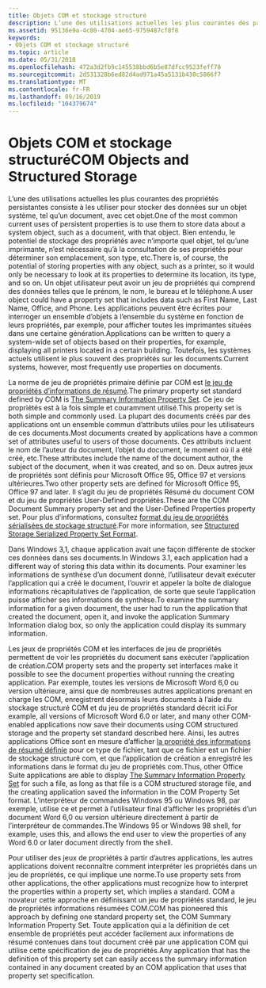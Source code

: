 ```yaml
---
title: Objets COM et stockage structuré
description: L’une des utilisations actuelles les plus courantes des propriétés persistantes consiste à les utiliser pour stocker des données sur un objet système, tel qu’un document, avec cet objet.
ms.assetid: 95136e9a-4c80-4704-ae65-9759487cf8f8
keywords:
- Objets COM et stockage structuré
ms.topic: article
ms.date: 05/31/2018
ms.openlocfilehash: 472a3d2fb9c145538bbd6b5e87dfcc9523feff78
ms.sourcegitcommit: 2d531328b6ed82d4ad971a45a5131b430c5866f7
ms.translationtype: MT
ms.contentlocale: fr-FR
ms.lasthandoff: 09/16/2019
ms.locfileid: "104379674"
---
```

# <a name="com-objects-and-structured-storage"></a><span data-ttu-id="ee455-104">Objets COM et stockage structuré</span><span class="sxs-lookup"><span data-stu-id="ee455-104">COM Objects and Structured Storage</span></span>

<span data-ttu-id="ee455-105">L’une des utilisations actuelles les plus courantes des propriétés persistantes consiste à les utiliser pour stocker des données sur un objet système, tel qu’un document, avec cet objet.</span><span class="sxs-lookup"><span data-stu-id="ee455-105">One of the most common current uses of persistent properties is to use them to store data about a system object, such as a document, with that object.</span></span> <span data-ttu-id="ee455-106">Bien entendu, le potentiel de stockage des propriétés avec n’importe quel objet, tel qu’une imprimante, n’est nécessaire qu’à la consultation de ses propriétés pour déterminer son emplacement, son type, etc.</span><span class="sxs-lookup"><span data-stu-id="ee455-106">There is, of course, the potential of storing properties with any object, such as a printer, so it would only be necessary to look at its properties to determine its location, its type, and so on.</span></span> <span data-ttu-id="ee455-107">Un objet utilisateur peut avoir un jeu de propriétés qui comprend des données telles que le prénom, le nom, le bureau et le téléphone.</span><span class="sxs-lookup"><span data-stu-id="ee455-107">A user object could have a property set that includes data such as First Name, Last Name, Office, and Phone.</span></span> <span data-ttu-id="ee455-108">Les applications peuvent être écrites pour interroger un ensemble d’objets à l’ensemble du système en fonction de leurs propriétés, par exemple, pour afficher toutes les imprimantes situées dans une certaine génération.</span><span class="sxs-lookup"><span data-stu-id="ee455-108">Applications can be written to query a system-wide set of objects based on their properties, for example, displaying all printers located in a certain building.</span></span> <span data-ttu-id="ee455-109">Toutefois, les systèmes actuels utilisent le plus souvent des propriétés sur les documents.</span><span class="sxs-lookup"><span data-stu-id="ee455-109">Current systems, however, most frequently use properties on documents.</span></span>

<span data-ttu-id="ee455-110">La norme de jeu de propriétés primaire définie par COM est [le jeu de propriétés d’informations de résumé](the-summary-information-property-set.md).</span><span class="sxs-lookup"><span data-stu-id="ee455-110">The primary property set standard defined by COM is [The Summary Information Property Set](the-summary-information-property-set.md).</span></span> <span data-ttu-id="ee455-111">Ce jeu de propriétés est à la fois simple et couramment utilisé.</span><span class="sxs-lookup"><span data-stu-id="ee455-111">This property set is both simple and commonly used.</span></span> <span data-ttu-id="ee455-112">La plupart des documents créés par des applications ont un ensemble commun d’attributs utiles pour les utilisateurs de ces documents.</span><span class="sxs-lookup"><span data-stu-id="ee455-112">Most documents created by applications have a common set of attributes useful to users of those documents.</span></span> <span data-ttu-id="ee455-113">Ces attributs incluent le nom de l’auteur du document, l’objet du document, le moment où il a été créé, etc.</span><span class="sxs-lookup"><span data-stu-id="ee455-113">These attributes include the name of the document author, the subject of the document, when it was created, and so on.</span></span> <span data-ttu-id="ee455-114">Deux autres jeux de propriétés sont définis pour Microsoft Office 95, Office 97 et versions ultérieures.</span><span class="sxs-lookup"><span data-stu-id="ee455-114">Two other property sets are defined for Microsoft Office 95, Office 97 and later.</span></span> <span data-ttu-id="ee455-115">Il s’agit du jeu de propriétés Résumé du document COM et du jeu de propriétés User-Defined propriétés.</span><span class="sxs-lookup"><span data-stu-id="ee455-115">These are the COM Document Summary property set and the User-Defined Properties property set.</span></span> <span data-ttu-id="ee455-116">Pour plus d’informations, consultez [format du jeu de propriétés sérialisées de stockage structuré](structured-storage-serialized-property-set-format.md).</span><span class="sxs-lookup"><span data-stu-id="ee455-116">For more information, see [Structured Storage Serialized Property Set Format](structured-storage-serialized-property-set-format.md).</span></span>

<span data-ttu-id="ee455-117">Dans Windows 3,1, chaque application avait une façon différente de stocker ces données dans ses documents.</span><span class="sxs-lookup"><span data-stu-id="ee455-117">In Windows 3.1, each application had a different way of storing this data within its documents.</span></span> <span data-ttu-id="ee455-118">Pour examiner les informations de synthèse d’un document donné, l’utilisateur devait exécuter l’application qui a créé le document, l’ouvrir et appeler la boîte de dialogue informations récapitulatives de l’application, de sorte que seule l’application puisse afficher ses informations de synthèse.</span><span class="sxs-lookup"><span data-stu-id="ee455-118">To examine the summary information for a given document, the user had to run the application that created the document, open it, and invoke the application Summary Information dialog box, so only the application could display its summary information.</span></span>

<span data-ttu-id="ee455-119">Les jeux de propriétés COM et les interfaces de jeu de propriétés permettent de voir les propriétés du document sans exécuter l’application de création.</span><span class="sxs-lookup"><span data-stu-id="ee455-119">COM property sets and the property set interfaces make it possible to see the document properties without running the creating application.</span></span> <span data-ttu-id="ee455-120">Par exemple, toutes les versions de Microsoft Word 6,0 ou version ultérieure, ainsi que de nombreuses autres applications prenant en charge les COM, enregistrent désormais leurs documents à l’aide du stockage structuré COM et du jeu de propriétés standard décrit ici.</span><span class="sxs-lookup"><span data-stu-id="ee455-120">For example, all versions of Microsoft Word 6.0 or later, and many other COM-enabled applications now save their documents using COM structured storage and the property set standard described here.</span></span> <span data-ttu-id="ee455-121">Ainsi, les autres applications Office sont en mesure d’afficher [la propriété des informations de résumé définie](the-summary-information-property-set.md) pour ce type de fichier, tant que ce fichier est un fichier de stockage structuré com, et que l’application de création a enregistré les informations dans le format du jeu de propriétés com.</span><span class="sxs-lookup"><span data-stu-id="ee455-121">Thus, other Office Suite applications are able to display [The Summary Information Property Set](the-summary-information-property-set.md) for such a file, as long as that file is a COM structured storage file, and the creating application saved the information in the COM Property Set format.</span></span> <span data-ttu-id="ee455-122">L’interpréteur de commandes Windows 95 ou Windows 98, par exemple, utilise ce et permet à l’utilisateur final d’afficher les propriétés d’un document Word 6,0 ou version ultérieure directement à partir de l’interpréteur de commandes.</span><span class="sxs-lookup"><span data-stu-id="ee455-122">The Windows 95 or Windows 98 shell, for example, uses this, and allows the end user to view the properties of any Word 6.0 or later document directly from the shell.</span></span>

<span data-ttu-id="ee455-123">Pour utiliser des jeux de propriétés à partir d’autres applications, les autres applications doivent reconnaître comment interpréter les propriétés dans un jeu de propriétés, ce qui implique une norme.</span><span class="sxs-lookup"><span data-stu-id="ee455-123">To use property sets from other applications, the other applications must recognize how to interpret the properties within a property set, which implies a standard.</span></span> <span data-ttu-id="ee455-124">COM a novateur cette approche en définissant un jeu de propriétés standard, le jeu de propriétés informations résumées COM.</span><span class="sxs-lookup"><span data-stu-id="ee455-124">COM has pioneered this approach by defining one standard property set, the COM Summary Information Property Set.</span></span> <span data-ttu-id="ee455-125">Toute application qui a la définition de cet ensemble de propriétés peut accéder facilement aux informations de résumé contenues dans tout document créé par une application COM qui utilise cette spécification de jeu de propriétés.</span><span class="sxs-lookup"><span data-stu-id="ee455-125">Any application that has the definition of this property set can easily access the summary information contained in any document created by an COM application that uses that property set specification.</span></span>

 

 




